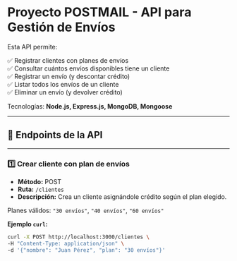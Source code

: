 # Proyecto POSTMAIL - API para Gestión de Envíos

Esta API permite:

✅ Registrar clientes con planes de envíos  
✅ Consultar cuántos envíos disponibles tiene un cliente  
✅ Registrar un envío (y descontar crédito)  
✅ Listar todos los envíos de un cliente  
✅ Eliminar un envío (y devolver crédito)

Tecnologías: **Node.js, Express.js, MongoDB, Mongoose**

---

## 🚀 Endpoints de la API

---

### 1️⃣ Crear cliente con plan de envíos

- **Método:** POST  
- **Ruta:** `/clientes`  
- **Descripción:** Crea un cliente asignándole crédito según el plan elegido.

Planes válidos: `"30 envíos"`, `"40 envíos"`, `"60 envíos"`

**Ejemplo `curl`:**

```bash
curl -X POST http://localhost:3000/clientes \
-H "Content-Type: application/json" \
-d '{"nombre": "Juan Pérez", "plan": "30 envíos"}'


